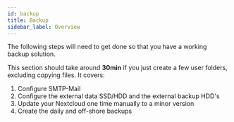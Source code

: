 ```yaml
---
id: backup
title: Backup
sidebar_label: Overview
---
```


The following steps will need to get done so that you have a working backup solution.

This section should take around **30min** if you just create a few user folders, excluding copying files. It covers:
1. Configure SMTP-Mail
1. Configure the external data SSD/HDD and the external backup HDD's
1. Update your Nextcloud one time manually to a minor version
1. Create the daily and off-shore backups